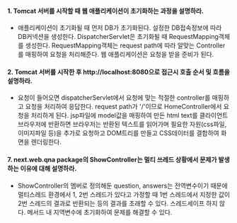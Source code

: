 #### 1. Tomcat 서버를 시작할 때 웹 애플리케이션이 초기화하는 과정을 설명하라.
* 애플리케이션이 초기화될 때 먼저 DB가 초기화된다. 설정한 DB접속정보에 따라 DB커넥션을 생성한다. DispatcherServlet은 초기화될 때 RequestMapping객체를 생성한다. RequestMapping객체는 request path에 따라 알맞는 Controller를 매핑하여 요청을 처리해준다. 웹 애플리케이션은 요청을 받을 준비가 된다. 

#### 2. Tomcat 서버를 시작한 후 http://localhost:8080으로 접근시 호출 순서 및 흐름을 설명하라.
* 요청이 들어오면 dispatcherServlet에서 요청에 맞는 적절한 controller를 매핑하고 요청을 처리하여 응답한다. request path가 '/'이므로 HomeController에서 요청을 처리하게 된다. jsp파일에 model값을 매핑하여 만든 html text를 클라이언트 브라우저에 반환하면 브라우저는 반환된 텍스트를 읽어가며 필요한 자원(css파일, 이미지파일 등)을 추가로 요청하고 DOM트리를 만들고 CSS데이터를 결합하여 화면을 렌더링한다.    

#### 7. next.web.qna package의 ShowController는 멀티 쓰레드 상황에서 문제가 발생하는 이유에 대해 설명하라.
* ShowController의 멤버로 정의해둔 question, answers는 전역변수이기 때문에 멀티스레드 환경에서 1, 2번 스레드가 있다고 가정할 때 1번 스레드에서 지정한 값이 2번 스레드의 결과로 반환되는 등의 결과를 초래할 수 있다. 스레드세이프 하지 않다. 메서드 내 지역변수에 초기화하여 문제를 해결할 수 있다.
